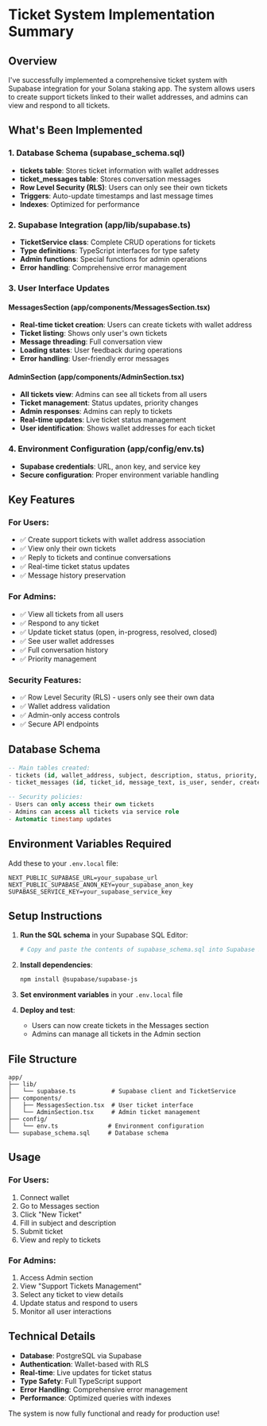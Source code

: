# Ticket System Implementation Summary

## Overview
I've successfully implemented a comprehensive ticket system with Supabase integration for your Solana staking app. The system allows users to create support tickets linked to their wallet addresses, and admins can view and respond to all tickets.

## What's Been Implemented

### 1. Database Schema (supabase_schema.sql)
- **tickets table**: Stores ticket information with wallet addresses
- **ticket_messages table**: Stores conversation messages
- **Row Level Security (RLS)**: Users can only see their own tickets
- **Triggers**: Auto-update timestamps and last message times
- **Indexes**: Optimized for performance

### 2. Supabase Integration (app/lib/supabase.ts)
- **TicketService class**: Complete CRUD operations for tickets
- **Type definitions**: TypeScript interfaces for type safety
- **Admin functions**: Special functions for admin operations
- **Error handling**: Comprehensive error management

### 3. User Interface Updates

#### MessagesSection (app/components/MessagesSection.tsx)
- **Real-time ticket creation**: Users can create tickets with wallet address
- **Ticket listing**: Shows only user's own tickets
- **Message threading**: Full conversation view
- **Loading states**: User feedback during operations
- **Error handling**: User-friendly error messages

#### AdminSection (app/components/AdminSection.tsx)
- **All tickets view**: Admins can see all tickets from all users
- **Ticket management**: Status updates, priority changes
- **Admin responses**: Admins can reply to tickets
- **Real-time updates**: Live ticket status management
- **User identification**: Shows wallet addresses for each ticket

### 4. Environment Configuration (app/config/env.ts)
- **Supabase credentials**: URL, anon key, and service key
- **Secure configuration**: Proper environment variable handling

## Key Features

### For Users:
- ✅ Create support tickets with wallet address association
- ✅ View only their own tickets
- ✅ Reply to tickets and continue conversations
- ✅ Real-time ticket status updates
- ✅ Message history preservation

### For Admins:
- ✅ View all tickets from all users
- ✅ Respond to any ticket
- ✅ Update ticket status (open, in-progress, resolved, closed)
- ✅ See user wallet addresses
- ✅ Full conversation history
- ✅ Priority management

### Security Features:
- ✅ Row Level Security (RLS) - users only see their own data
- ✅ Wallet address validation
- ✅ Admin-only access controls
- ✅ Secure API endpoints

## Database Schema

```sql
-- Main tables created:
- tickets (id, wallet_address, subject, description, status, priority, timestamps)
- ticket_messages (id, ticket_id, message_text, is_user, sender, created_at)

-- Security policies:
- Users can only access their own tickets
- Admins can access all tickets via service role
- Automatic timestamp updates
```

## Environment Variables Required

Add these to your `.env.local` file:

```env
NEXT_PUBLIC_SUPABASE_URL=your_supabase_url
NEXT_PUBLIC_SUPABASE_ANON_KEY=your_supabase_anon_key
SUPABASE_SERVICE_KEY=your_supabase_service_key
```

## Setup Instructions

1. **Run the SQL schema** in your Supabase SQL Editor:
   ```bash
   # Copy and paste the contents of supabase_schema.sql into Supabase SQL Editor
   ```

2. **Install dependencies**:
   ```bash
   npm install @supabase/supabase-js
   ```

3. **Set environment variables** in your `.env.local` file

4. **Deploy and test**:
   - Users can now create tickets in the Messages section
   - Admins can manage all tickets in the Admin section

## File Structure

```
app/
├── lib/
│   └── supabase.ts          # Supabase client and TicketService
├── components/
│   ├── MessagesSection.tsx  # User ticket interface
│   └── AdminSection.tsx     # Admin ticket management
├── config/
│   └── env.ts              # Environment configuration
└── supabase_schema.sql     # Database schema
```

## Usage

### For Users:
1. Connect wallet
2. Go to Messages section
3. Click "New Ticket"
4. Fill in subject and description
5. Submit ticket
6. View and reply to tickets

### For Admins:
1. Access Admin section
2. View "Support Tickets Management"
3. Select any ticket to view details
4. Update status and respond to users
5. Monitor all user interactions

## Technical Details

- **Database**: PostgreSQL via Supabase
- **Authentication**: Wallet-based with RLS
- **Real-time**: Live updates for ticket status
- **Type Safety**: Full TypeScript support
- **Error Handling**: Comprehensive error management
- **Performance**: Optimized queries with indexes

The system is now fully functional and ready for production use!
